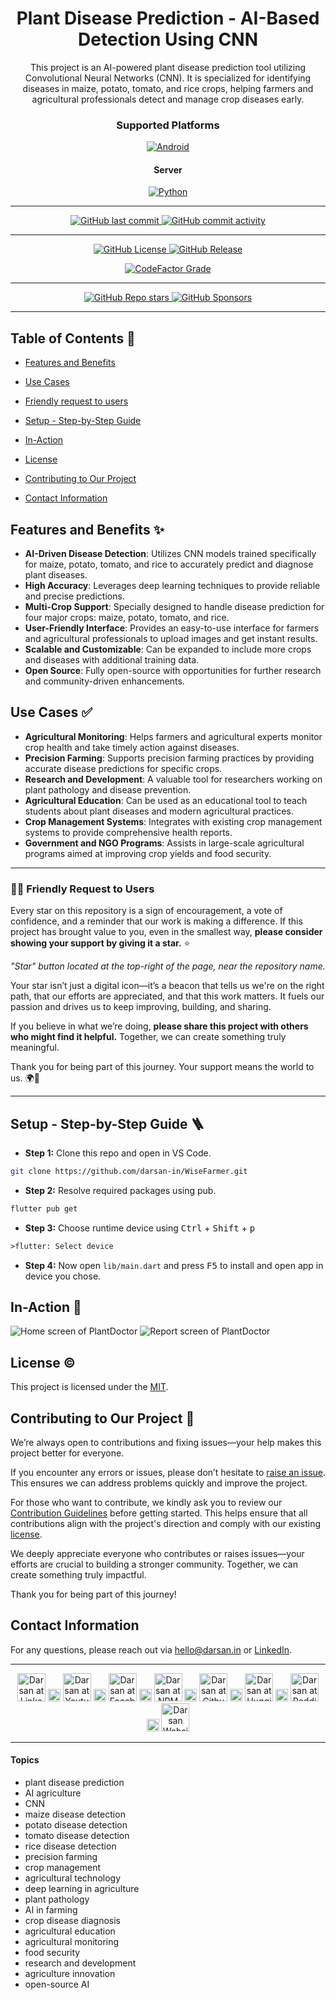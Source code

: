<div align="center">

# Plant Disease Prediction - AI-Based Detection Using CNN

<p id="intro">This project is an AI-powered plant disease prediction tool utilizing Convolutional Neural Networks (CNN). It is specialized for identifying diseases in maize, potato, tomato, and rice crops, helping farmers and agricultural professionals detect and manage crop diseases early.</p>

### Supported Platforms

[![Android](https://img.shields.io/badge/Android-3DDC84?style=for-the-badge&logo=android&logoColor=white)]()

#### Server

[![Python](https://img.shields.io/badge/Python-3776AB?style=for-the-badge&logo=python&logoColor=white)]()

---

<p>

<span>
  <a href="https://github.com/darsan-in/WiseFarmer/commits/main">
    <img src="https://img.shields.io/github/last-commit/darsan-in/WiseFarmer?display_timestamp=committer&style=for-the-badge&label=Updated%20On" alt="GitHub last commit"/>
  </a>
</span>

<span>
  <a href="">
    <img src="https://img.shields.io/github/commit-activity/m/darsan-in/WiseFarmer?style=for-the-badge&label=Commit%20Activity" alt="GitHub commit activity"/>
  </a>
</span>

</p>

---

<p>

<span>
  <a href="LICENSE">
    <img src="https://img.shields.io/github/license/darsan-in/WiseFarmer?style=for-the-badge&label=License" alt="GitHub License"/>
  </a>
</span>

<span>
  <a href="https://github.com/darsan-in/WiseFarmer/releases">
    <img src="https://img.shields.io/github/v/release/darsan-in/WiseFarmer?include_prereleases&sort=date&display_name=tag&style=for-the-badge&label=Latest%20Version" alt="GitHub Release"/>
  </a>
</span>

</p>

<p>

<span>
  <a href="https://www.codefactor.io/repository/github/darsan-in/WiseFarmer/issues/main">
    <img src="https://img.shields.io/codefactor/grade/github/darsan-in/WiseFarmer?style=for-the-badge&label=Code%20Quality%20Grade" alt="CodeFactor Grade"/>
  </a>
</span>

</p>

---

<p>

<span>
  <a href="">
    <img src="https://img.shields.io/github/stars/darsan-in/WiseFarmer?style=for-the-badge&label=Stars" alt="GitHub Repo stars"/>
  </a>
</span>

<span>
  <a href="https://github.com/sponsors/darsan-in">
    <img src="https://img.shields.io/github/sponsors/darsan-in?style=for-the-badge&label=Generous%20Sponsors" alt="GitHub Sponsors"/>
  </a>
</span>

</p>

---

</div>

## Table of Contents 📝

- [Features and Benefits](#features-and-benefits-)
- [Use Cases](#use-cases-)
- [Friendly request to users](#-friendly-request-to-users)

- [Setup - Step-by-Step Guide](#setup---step-by-step-guide-)
- [In-Action](#in-action-)

- [License](#license-%EF%B8%8F)
- [Contributing to Our Project](#contributing-to-our-project-)

- [Contact Information](#contact-information)

## Features and Benefits ✨

- **AI-Driven Disease Detection**: Utilizes CNN models trained specifically for maize, potato, tomato, and rice to accurately predict and diagnose plant diseases.
- **High Accuracy**: Leverages deep learning techniques to provide reliable and precise predictions.
- **Multi-Crop Support**: Specially designed to handle disease prediction for four major crops: maize, potato, tomato, and rice.
- **User-Friendly Interface**: Provides an easy-to-use interface for farmers and agricultural professionals to upload images and get instant results.
- **Scalable and Customizable**: Can be expanded to include more crops and diseases with additional training data.
- **Open Source**: Fully open-source with opportunities for further research and community-driven enhancements.

## Use Cases ✅

- **Agricultural Monitoring**: Helps farmers and agricultural experts monitor crop health and take timely action against diseases.
- **Precision Farming**: Supports precision farming practices by providing accurate disease predictions for specific crops.
- **Research and Development**: A valuable tool for researchers working on plant pathology and disease prevention.
- **Agricultural Education**: Can be used as an educational tool to teach students about plant diseases and modern agricultural practices.
- **Crop Management Systems**: Integrates with existing crop management systems to provide comprehensive health reports.
- **Government and NGO Programs**: Assists in large-scale agricultural programs aimed at improving crop yields and food security.

---

### 🙏🏻 Friendly Request to Users

Every star on this repository is a sign of encouragement, a vote of confidence, and a reminder that our work is making a difference. If this project has brought value to you, even in the smallest way, **please consider showing your support by giving it a star.** ⭐

_"Star" button located at the top-right of the page, near the repository name._

Your star isn’t just a digital icon—it’s a beacon that tells us we're on the right path, that our efforts are appreciated, and that this work matters. It fuels our passion and drives us to keep improving, building, and sharing.

If you believe in what we’re doing, **please share this project with others who might find it helpful.** Together, we can create something truly meaningful.

Thank you for being part of this journey. Your support means the world to us. 🌍💖

---

## Setup - Step-by-Step Guide 🪜

- **Step 1:** Clone this repo and open in VS Code.

```bash
git clone https://github.com/darsan-in/WiseFarmer.git
```

- **Step 2:** Resolve required packages using pub.

```bash
flutter pub get
```

- **Step 3:** Choose runtime device using <kbd>Ctrl</kbd> + <kbd>Shift</kbd> + <kbd>p</kbd>

```txt
>flutter: Select device
```

- **Step 4:** Now open `lib/main.dart` and press <kbd>F5</kbd> to install and open app in device you chose.

## In-Action 🤺

![Home screen of PlantDoctor](in-action/image-1.png)
![Report screen of PlantDoctor](in-action/image-2.png)

## License ©️

This project is licensed under the [MIT](LICENSE).

## Contributing to Our Project 🤝

We’re always open to contributions and fixing issues—your help makes this project better for everyone.

If you encounter any errors or issues, please don’t hesitate to [raise an issue](../../issues/new). This ensures we can address problems quickly and improve the project.

For those who want to contribute, we kindly ask you to review our [Contribution Guidelines](CONTRIBUTING) before getting started. This helps ensure that all contributions align with the project's direction and comply with our existing [license](LICENSE).

We deeply appreciate everyone who contributes or raises issues—your efforts are crucial to building a stronger community. Together, we can create something truly impactful.

Thank you for being part of this journey!

## Contact Information

For any questions, please reach out via hello@darsan.in or [LinkedIn](https://www.linkedin.com/in/darsan-in/).

---

<p align="center">

<span>
<a href="https://www.linkedin.com/in/darsan-in/"><img width='45px' height='45px' src="https://raw.githubusercontent.com/darsan-in/.github/main/brand/footer-icons/linkedin.png" alt="Darsan at Linkedin"></a>
</span>

<span>
  <img width='20px' height='20px' src="https://raw.githubusercontent.com/darsan-in/.github/main/brand/footer-icons/gap.png" alt="place holder image">
</span>

<span>
<a href="https://www.youtube.com/@darsan-in"><img width='45px' height='45px' src="https://raw.githubusercontent.com/darsan-in/.github/main/brand/footer-icons/youtube.png" alt="Darsan at Youtube"></a>
</span>

<span>
  <img width='20px' height='20px' src="https://raw.githubusercontent.com/darsan-in/.github/main/brand/footer-icons/gap.png" alt="place holder image">
</span>

<span>
<a href="https://www.facebook.com/darsan.in/"><img width='45px' height='45px' src="https://raw.githubusercontent.com/darsan-in/.github/main/brand/footer-icons/facebook.png" alt="Darsan at Facebook"></a>
</span>

<span>
  <img width='20px' height='20px' src="https://raw.githubusercontent.com/darsan-in/.github/main/brand/footer-icons/gap.png" alt="place holder image">
</span>

<span>
<a href="https://www.npmjs.com/~darsan.in"><img width='45px' height='45px' src="https://raw.githubusercontent.com/darsan-in/.github/main/brand/footer-icons/npm.png" alt="Darsan at NPM"></a>
</span>

<span>
  <img width='20px' height='20px' src="https://raw.githubusercontent.com/darsan-in/.github/main/brand/footer-icons/gap.png" alt="place holder image">
</span>

<span>
<a href="https://github.com/darsan-in"><img width='45px' height='45px' src="https://raw.githubusercontent.com/darsan-in/.github/main/brand/footer-icons/github.png" alt="Darsan at Github"></a>
</span>

<span>
  <img width='20px' height='20px' src="https://raw.githubusercontent.com/darsan-in/.github/main/brand/footer-icons/gap.png" alt="place holder image">
</span>

<span>
<a href="https://huggingface.co/darsan"><img width='45px' height='45px' src="https://raw.githubusercontent.com/darsan-in/.github/main/brand/footer-icons/hf.png" alt="Darsan at Huggingface"></a>
</span>

<span>
  <img width='20px' height='20px' src="https://raw.githubusercontent.com/darsan-in/.github/main/brand/footer-icons/gap.png" alt="place holder image">
</span>

<span>
<a href="https://www.reddit.com/user/iamspdarsan/"><img width='45px' height='45px' src="https://raw.githubusercontent.com/darsan-in/.github/main/brand/footer-icons/reddit.png" alt="Darsan at Reddit"></a>
</span>

<span>
  <img width='20px' height='20px' src="https://raw.githubusercontent.com/darsan-in/.github/main/brand/footer-icons/gap.png" alt="place holder image">
</span>

<span>
<a href="https://darsan.in/"><img width='45px' height='45px' src="https://raw.githubusercontent.com/darsan-in/.github/main/brand/footer-icons/website.png" alt="Darsan Website"></a>
</span>

<p>

---

#### Topics

<ul id="keywords">
<li>plant disease prediction</li>
<li>AI agriculture</li>
<li>CNN</li>
<li>maize disease detection</li>
<li>potato disease detection</li>
<li>tomato disease detection</li>
<li>rice disease detection</li>
<li>precision farming</li>
<li>crop management</li>
<li>agricultural technology</li>
<li>deep learning in agriculture</li>
<li>plant pathology</li>
<li>AI in farming</li>
<li>crop disease diagnosis</li>
<li>agricultural education</li>
<li>agricultural monitoring</li>
<li>food security</li>
<li>research and development</li>
<li>agriculture innovation</li>
<li>open-source AI</li>
</ul>

